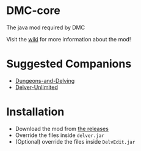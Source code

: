 # DMC-core
The java mod required by DMC

Visit the [wiki](https://github.com/Council-Of-The-Delverers/DMC-core/wiki) for more information about the mod!

# Suggested Companions
- [Dungeons-and-Delving](https://github.com/Council-Of-The-Delverers/Dungeons-and-Delving)
- [Delver-Unlimited](https://github.com/Council-Of-The-Delverers/Delver-Unlimited)

# Installation
- Download the mod from [the releases](https://github.com/Council-Of-The-Delverers/DMC-core/releases)
- Override the files inside `delver.jar`
- (Optional) override the files inside `DelvEdit.jar`
